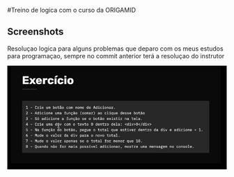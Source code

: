 #Treino de logica com o curso da ORIGAMID

## Screenshots

Resoluçao logica para alguns problemas que deparo com os meus estudos para programaçao, sempre no commit anterior terá a resoluçao do instrutor

![App Screenshot](./Exercicio.png)
